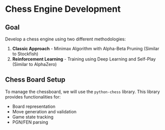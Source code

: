 # Chess Engine Development

## Goal
Develop a chess engine using two different methodologies:

1. **Classic Approach** - Minimax Algorithm with Alpha-Beta Pruning (Similar to Stockfish)
2. **Reinforcement Learning** - Training using Deep Learning and Self-Play (Similar to AlphaZero)

## Chess Board Setup
To manage the chessboard, we will use the `python-chess` library. This library provides functionalities for:

- Board representation
- Move generation and validation
- Game state tracking
- PGN/FEN parsing
